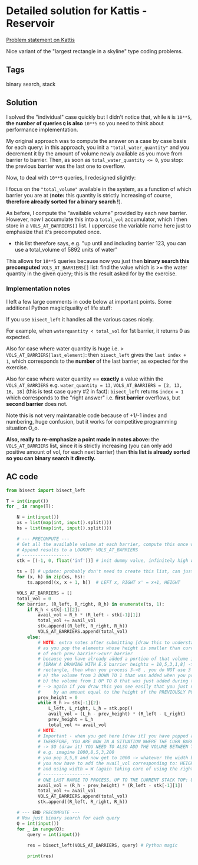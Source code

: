# Detailed solution for Kattis - Reservoir

[Problem statement on Kattis](https://open.kattis.com/problems/reservoir)

Nice variant of the "largest rectangle in a skyline" type coding problems.

## Tags

binary search, stack

## Solution

I solved the "individual" case quickly but I didn't notice that, while `N` is `10**5`, **the number of queries `Q` is also** `10**5` so you need to think about performance implementation.

My original approach was to compute the answer on a case by case basis for each query: in this approach, you init a `"total_water_quantity"` and you
decrement it by the amount of volume newly available as you move from barrier to barrier. Then, as soon as `total_water_quantity <= 0`, you stop: the previous barrier was the last one to overflow.

Now, to deal with `10**5` queries, I redesigned slightly:

I focus on the `"total_volume"` available in the system, as a function of which barrier you are at (**note:** this quantity is strictly increasing of course, **therefore already sorted for a binary search !**).

As before, I compute the "available volume" provided by each new barrier. However, now I accumulate this into a `total_vol` accumulator, which I then store in a `VOLS_AT_BARRIERS[]` list. I uppercase the variable name here just to emphasize that it's precomputed once.

- this list therefore says, e.g. "up until and including barrier 123, you can use a total_volume of 5892 units of water"

This allows for `10**5` queries because now you just then **binary search this precomputed** `VOLS_AT_BARRIERS[]` list: find the value which is >= the water quantity in the given query; this is the result asked for by the exercise.

### Implementation notes

I left a few large comments in code below at important points. Some additional Python magic/quality of life stuff:

If you use `bisect_left` it handles all the various cases nicely.

For example, when `waterquantity < total_vol` for 1st barrier, it returns 0 as expected.

Also for case where water quantity is huge i.e. > `VOLS_AT_BARRIERS[last_element]`: then `bisect_left` gives the `last index + 1`, which corresponds to the **number** of the last barrier, as expected for the exercise.

Also for case where water quantity == **exactly** a value within the `VOLS_AT_BARRIERS` e.g. `water_quantity = 13`, `VOLS_AT_BARRIERS = [2, 13, 16, 18]` (this is test case query #2 in fact): `bisect_left` returns `index = 1` which corresponds to the "right answer" i.e. **first barrier** overflows, but **second barrier** does not.

Note this is not very maintanable code because of +1/-1 index and numbering, huge confusion, but it works for competitive programming situation O_o.

**Also, really to re-emphasize a point made in notes above:** the `VOLS_AT_BARRIERS` list, since it is strictly increasing (you can only add positive amount of vol, for each next barrier) then **this list is already sorted so you can binary search it directly.**


## AC code

```python
from bisect import bisect_left

T = int(input())
for _ in range(T):

    N = int(input())
    xs = list(map(int, input().split()))
    hs = list(map(int, input().split()))

    # --- PRECOMPUTE ---
    # Get all the available volume at each barrier, compute this once with the given xs, hs
    # Append results to a LOOKUP: VOLS_AT_BARRIERS
    # ------------------
    stk = [(-1, 0, float('inf'))] # init dummy value, infinitely high with right x == 0 (THIS NEVER GETS POPPED FROM STACK)

    ts = [] # update: probably don't need to create this list, can just iterate over the zip (xs, hs) directly, but it's clearer to see
    for (x, h) in zip(xs, hs):
        ts.append((x, x + 1, h))  # LEFT x, RIGHT x' = x+1, HEIGHT

    VOLS_AT_BARRIERS = []
    total_vol = 0
    for barrier, (R_left, R_right, R_h) in enumerate(ts, 1):
        if R_h < stk[-1][2]:
            avail_vol = R_h * (R_left - stk[-1][1])
            total_vol += avail_vol
            stk.append((R_left, R_right, R_h))
            VOLS_AT_BARRIERS.append(total_vol)
        else:
            # NOTE: extra notes after submitting [draw this to understand]
            # as you pop the elements whose height is smaller than curr barrier, moving leftwards, you MUST NOT ADD THE "FULL VOLUME"
            # of each prev_barrier->curr_barrier
            # because you have already added a portion of that volume in intermediate barriers
            # [DRAW A DRAWING WITH E.G barrier heights = 10,5,3,1,8] -> when you start stk pop you process 1->8, which contributes a small
            # rectangle, then when you process 3->8 , you do NOT use 3 as the height because there is already:
            # a) the volume from 3 DOWN TO 1 that was added when you processed step 3->1
            # b) the volume from 1 UP TO 8 that was just added during the ongoing stack popping steps
            # --> again if you draw this you see easily that you just need to adjust the "effective" height of each stack pop barrier
            #     by an amount equal to the height of the PREVIOUSLY POPPED BARRIER (init to 0 since the very first smaller barrier has "full effective height")
            prev_height = 0
            while R_h >= stk[-1][2]:
                L_left, L_right, L_h = stk.pop()
                avail_vol = (L_h - prev_height) * (R_left - L_right)
                prev_height = L_h
                total_vol += avail_vol
            # NOTE:
            # Important - when you get here [draw it] you have popped all the smaller barriers than current barrier
            # THEREFORE, YOU ARE NOW IN A SITUATION WHERE THE CURR BARRIER ITSELF IS THE SMALLER ONE
            # -> SO (draw it) YOU NEED TO ALSO ADD THE VOLUME BETWEEN THIS CURR BARRIER AND THE BIGGER ONE TO ITS LEFT 
            # e.g. imagine 1000,8,5,3,200
            # you pop 3,5,8 and now get to 1000 -> whatever the width between 1000 and 200 was, call it W
            # you now have to add the avail_vol corresponding to: HEIGHT = 200 - 8 <--- because 8 is the PREV_HEIGHT
            # and using width = W (again taking care of using the right side of 1000 and the left side of 200) etc.
            # ------------------
            # ONE LAST RANGE TO PROCESS, UP TO THE CURRENT STACK TOP: USE THIS ELEMENTS HEIGHT AND PREV HEIGHT
            avail_vol = (R_h - prev_height) * (R_left - stk[-1][1])
            total_vol += avail_vol
            VOLS_AT_BARRIERS.append(total_vol)
            stk.append((R_left, R_right, R_h))

    # --- END PRECOMPUTE ---
    # Now just binary search for each query
    Q = int(input())
    for _ in range(Q):
        query = int(input())
        
        res = bisect_left(VOLS_AT_BARRIERS, query) # Python magic

        print(res)
```